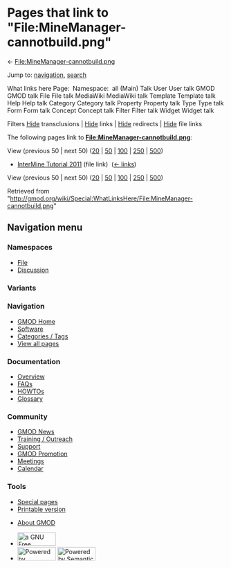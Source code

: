 <div id="mw-page-base" class="noprint">

</div>

<div id="mw-head-base" class="noprint">

</div>

<div id="content" class="mw-body" role="main">

<span id="top"></span>

<div id="mw-js-message" style="display:none;">

</div>



# <span dir="auto">Pages that link to "File:MineManager-cannotbuild.png"</span>

<div id="bodyContent">

<div id="contentSub">

←
[File:MineManager-cannotbuild.png](/wiki/File:MineManager-cannotbuild.png "File:MineManager-cannotbuild.png")

</div>

<div id="jump-to-nav" class="mw-jump">

Jump to: [navigation](#mw-navigation), [search](#p-search)

</div>

<div id="mw-content-text">

What links here Page:  Namespace:  all (Main) Talk User User talk GMOD
GMOD talk File File talk MediaWiki MediaWiki talk Template Template talk
Help Help talk Category Category talk Property Property talk Type Type
talk Form Form talk Concept Concept talk Filter Filter talk Widget
Widget talk

Filters
[Hide](/mediawiki/index.php?title=Special:WhatLinksHere/File:MineManager-cannotbuild.png&hidetrans=1 "Special:WhatLinksHere/File:MineManager-cannotbuild.png")
transclusions \|
[Hide](/mediawiki/index.php?title=Special:WhatLinksHere/File:MineManager-cannotbuild.png&hidelinks=1 "Special:WhatLinksHere/File:MineManager-cannotbuild.png")
links \|
[Hide](/mediawiki/index.php?title=Special:WhatLinksHere/File:MineManager-cannotbuild.png&hideredirs=1 "Special:WhatLinksHere/File:MineManager-cannotbuild.png")
redirects \|
[Hide](/mediawiki/index.php?title=Special:WhatLinksHere/File:MineManager-cannotbuild.png&hideimages=1 "Special:WhatLinksHere/File:MineManager-cannotbuild.png")
file links

The following pages link to
**[File:MineManager-cannotbuild.png](/wiki/File:MineManager-cannotbuild.png "File:MineManager-cannotbuild.png")**:

View (previous 50 \| next 50)
([20](/mediawiki/index.php?title=Special:WhatLinksHere/File:MineManager-cannotbuild.png&limit=20 "Special:WhatLinksHere/File:MineManager-cannotbuild.png")
\|
[50](/mediawiki/index.php?title=Special:WhatLinksHere/File:MineManager-cannotbuild.png&limit=50 "Special:WhatLinksHere/File:MineManager-cannotbuild.png")
\|
[100](/mediawiki/index.php?title=Special:WhatLinksHere/File:MineManager-cannotbuild.png&limit=100 "Special:WhatLinksHere/File:MineManager-cannotbuild.png")
\|
[250](/mediawiki/index.php?title=Special:WhatLinksHere/File:MineManager-cannotbuild.png&limit=250 "Special:WhatLinksHere/File:MineManager-cannotbuild.png")
\|
[500](/mediawiki/index.php?title=Special:WhatLinksHere/File:MineManager-cannotbuild.png&limit=500 "Special:WhatLinksHere/File:MineManager-cannotbuild.png"))

- [InterMine Tutorial
  2011](/wiki/InterMine_Tutorial_2011 "InterMine Tutorial 2011") (file
  link) ‎ <span class="mw-whatlinkshere-tools">([←
  links](/mediawiki/index.php?title=Special:WhatLinksHere&target=InterMine+Tutorial+2011 "Special:WhatLinksHere"))</span>

View (previous 50 \| next 50)
([20](/mediawiki/index.php?title=Special:WhatLinksHere/File:MineManager-cannotbuild.png&limit=20 "Special:WhatLinksHere/File:MineManager-cannotbuild.png")
\|
[50](/mediawiki/index.php?title=Special:WhatLinksHere/File:MineManager-cannotbuild.png&limit=50 "Special:WhatLinksHere/File:MineManager-cannotbuild.png")
\|
[100](/mediawiki/index.php?title=Special:WhatLinksHere/File:MineManager-cannotbuild.png&limit=100 "Special:WhatLinksHere/File:MineManager-cannotbuild.png")
\|
[250](/mediawiki/index.php?title=Special:WhatLinksHere/File:MineManager-cannotbuild.png&limit=250 "Special:WhatLinksHere/File:MineManager-cannotbuild.png")
\|
[500](/mediawiki/index.php?title=Special:WhatLinksHere/File:MineManager-cannotbuild.png&limit=500 "Special:WhatLinksHere/File:MineManager-cannotbuild.png"))

</div>

<div class="printfooter">

Retrieved from
"<http://gmod.org/wiki/Special:WhatLinksHere/File:MineManager-cannotbuild.png>"

</div>

<div id="catlinks" class="catlinks catlinks-allhidden">

</div>

<div class="visualClear">

</div>

</div>

</div>

<div id="mw-navigation">

## Navigation menu

<div id="mw-head">



<div id="left-navigation">

<div id="p-namespaces" class="vectorTabs" role="navigation"
aria-labelledby="p-namespaces-label">

### Namespaces

- <span id="ca-nstab-image"><a href="/wiki/File:MineManager-cannotbuild.png" accesskey="c"
  title="View the file page [c]">File</a></span>
- <span id="ca-talk"><a
  href="/mediawiki/index.php?title=File_talk:MineManager-cannotbuild.png&amp;action=edit&amp;redlink=1"
  accesskey="t"
  title="Discussion about the content page [t]">Discussion</a></span>

</div>

<div id="p-variants" class="vectorMenu emptyPortlet" role="navigation"
aria-labelledby="p-variants-label">

### 

### Variants[](#)

<div class="menu">

</div>

</div>

</div>

<div id="right-navigation">





</div>



</div>

</div>

</div>

<div id="mw-panel">

<div id="p-logo" role="banner">

<a href="/wiki/Main_Page"
style="background-image: url(http://gmod.org/images/GMOD-cogs.png);"
title="Visit the main page"></a>

</div>

<div id="p-Navigation" class="portal" role="navigation"
aria-labelledby="p-Navigation-label">

### Navigation

<div class="body">

- <span id="n-GMOD-Home">[GMOD Home](/wiki/Main_Page)</span>
- <span id="n-Software">[Software](/wiki/GMOD_Components)</span>
- <span id="n-Categories-.2F-Tags">[Categories /
  Tags](/wiki/Categories)</span>
- <span id="n-View-all-pages">[View all
  pages](/wiki/Special:AllPages)</span>

</div>

</div>

<div id="p-Documentation" class="portal" role="navigation"
aria-labelledby="p-Documentation-label">

### Documentation

<div class="body">

- <span id="n-Overview">[Overview](/wiki/Overview)</span>
- <span id="n-FAQs">[FAQs](/wiki/Category:FAQ)</span>
- <span id="n-HOWTOs">[HOWTOs](/wiki/Category:HOWTO)</span>
- <span id="n-Glossary">[Glossary](/wiki/Glossary)</span>

</div>

</div>

<div id="p-Community" class="portal" role="navigation"
aria-labelledby="p-Community-label">

### Community

<div class="body">

- <span id="n-GMOD-News">[GMOD News](/wiki/GMOD_News)</span>
- <span id="n-Training-.2F-Outreach">[Training /
  Outreach](/wiki/Training_and_Outreach)</span>
- <span id="n-Support">[Support](/wiki/Support)</span>
- <span id="n-GMOD-Promotion">[GMOD
  Promotion](/wiki/GMOD_Promotion)</span>
- <span id="n-Meetings">[Meetings](/wiki/Meetings)</span>
- <span id="n-Calendar">[Calendar](/wiki/Calendar)</span>

</div>

</div>

<div id="p-tb" class="portal" role="navigation"
aria-labelledby="p-tb-label">

### Tools

<div class="body">

- <span id="t-specialpages"><a href="/wiki/Special:SpecialPages" accesskey="q"
  title="A list of all special pages [q]">Special pages</a></span>
- <span id="t-print"><a
  href="/mediawiki/index.php?title=Special:WhatLinksHere/File:MineManager-cannotbuild.png&amp;printable=yes"
  rel="alternate" accesskey="p"
  title="Printable version of this page [p]">Printable version</a></span>

</div>

</div>

</div>

</div>

<div id="footer" role="contentinfo">

- <span id="footer-places-about">[About
  GMOD](/wiki/GMOD:About "GMOD:About")</span>

<!-- -->

- <span id="footer-copyrightico">[<img src="http://www.gnu.org/graphics/gfdl-logo-small.png" width="88"
  height="31" alt="a GNU Free Documentation License" />](http://www.gnu.org/licenses/fdl-1.3.html)</span>
- <span id="footer-poweredbyico">[<img src="/mediawiki/skins/common/images/poweredby_mediawiki_88x31.png"
  width="88" height="31" alt="Powered by MediaWiki" />](//www.mediawiki.org/)
  [<img
  src="/mediawiki/extensions/SemanticMediaWiki/includes/../resources/images/smw_button.png"
  width="88" height="31" alt="Powered by Semantic MediaWiki" />](https://www.semantic-mediawiki.org/wiki/Semantic_MediaWiki)</span>

<div style="clear:both">

</div>

</div>
